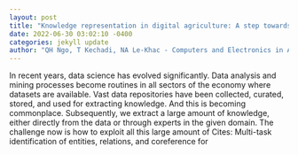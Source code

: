 ```yaml
--- 
layout: post 
title: "Knowledge representation in digital agriculture: A step towards standardised model" 
date: 2022-06-30 03:02:10 -0400 
categories: jekyll update 
author: "QH Ngo, T Kechadi, NA Le-Khac - Computers and Electronics in Agriculture, 2022" 
--- 
```

In recent years, data science has evolved significantly. Data analysis and mining processes become routines in all sectors of the economy where datasets are available. Vast data repositories have been collected, curated, stored, and used for extracting knowledge. And this is becoming commonplace. Subsequently, we extract a large amount of knowledge, either directly from the data or through experts in the given domain. The challenge now is how to exploit all this large amount of Cites: Multi-task identification of entities, relations, and coreference for